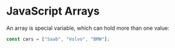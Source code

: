 # JavaScript Arrays

An array is special variable, which can hold more than one value:

``` javascript 
const cars = ["Saab", "Volvo", "BMW"];
```

